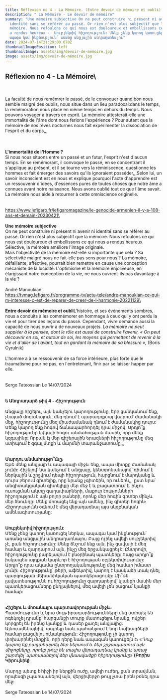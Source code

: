 ```yaml
---
title: Réflexion no 4 - La Mémoire. (Entre devoir de mémoire et oubli)
description: " La Mémoire - Le devoir de mémoire"
summary: "Une mémoire subjective On ne peut construire ni présent ni avenir ni
  identité sans se référer au passé. Or rien n'est plus subjectif que la
  mémoire. Nous refoulons ce qui nous est douloureux et embellissons ce qui nous
  a rendus heureux -  Սուբյեկտիվ հիշողություն: Մենք չենք կարող կառուցել ներկա,
  ապագա կամ ինքնություն՝ առանց անցյալին անդրադառնալու"
date: 2024-07-14T21:29:00.678Z
thumbnailImagePosition: left
thumbnailImage: assets/img/devoir-de-mémoire.jpg
image: assets/img/devoir-de-mémoire.jpg
---
```

## **Réflexion no 4 - La Mémoire**\
\
\
La faculté de nous remémrer le passé, de le convoquer quand bon nous semble malgré des oublis, nous situe dans un lieu paradoxal:dans le temps, la remémoration nous place en même temps en dehors du temps. Nous pouvons voyager à travers en esprit. La mémoire attesterait-elle une immortalité de l'âme dont nous ferions l'expérience ? Pour autant que la mémoire de nos rêves nocturnes nous fait expérimenter la dissociation de l'esprit et du corps,,,\
\
\
\
**L'immortalité de l'Homme ?**\
Si nous nous situons entre un passé et un futur, l'esprit n'est d'aucun temps. En se remémorant, il convoque le passé, en se concentrant il s'applique au présent, et il se tourne vers la réminiscence, questionne les hommes et fait émerger des savoirs qu'ils ignoraient posséder,,,Selon lui, un savoir inconscient est en nous et explique pourquoi l'acte d'apprendre est un ressouvenir d'idées, d'essences pures de toutes choses que notre âme a connues avant notre naissance. Nous avons oublié tout ce que l'âme savait. La mémoire nous aide à retourner à cette omniscience originelle.\
\
\
https://www.lefigaro.fr/lefigaromagazine/le-genocide-armenien-il-y-a-108-ans-et-demain-20230421\
\
\
**Une mémoire subjective**\
On ne peut construire ni présent ni avenir ni identité sans se référer au passé. Or rien n'est plus subjectif que la mémoire. Nous refoulons ce qui nous est douloureux et embellissons ce qui nous a rendus heureux. Sélective, la mémoire améliore l'image originale.\
Mais l'objectivité de la mémoire est-elle si importante que cela ? Sa sélectivité malgré nous ne fait-elle pas sens pour nous ? La mémoire, défaillante, affective, pourrait bien remettre en cause une conception mécaniste de la lucidité. L'optimisme et la mémoire enjoliveuse, en élargissant notre conception de la vie, ne nous ouvrent-ils pas davantage à la vie ?\
\
André Manoukian\
https://tvmag.lefigaro.fr/programme-tv/actu-tele/andre-manoukian-ce-qui-m-interesse-c-est-de-reparer-de-creer-de-l-harmonie-20221129\
\
\
**Entre devoir de mémoire et oubli**L'histoire, et ses événements sombres, nous a conduits à les commémorer en hommage à ceux qui y ont perdu la vie et pour tirer des leçons du passé. Cependant, vivre demande aussi la capacité de nous ouvrir à de nouveaux projets. *La mémoire ne peut suppléer à la pensée, dont le rôle est aussi de construire l'avenir. « On peut découvrir en soi, et autour de soi, les moyens qui permettent de revenir à la vie et d'aller de l'avant, tout en gardant la mémoire de sa blessure »,* (Boris Cyrulnik)\
\
L'homme a à se ressouvenir de sa force intérieure, plus forte que le traumatisme pour ne pas, en l'entretenant, finir par se laisser happer par elle.\
\
\
Serge Tateossian Le 14/07/2024\
\
\
**ե Անդրադարձ թիվ 4 - Հիշողություն**\
\
Անցյալը հիշելու, այն կանչելու կարողությունը, երբ ցանկանում ենք, չնայած մոռանալուն, մեզ դնում է պարադոքսալ վայրում՝ ժամանակի մեջ, հիշողությունը մեզ միաժամանակ դնում է ժամանակից դուրս: Մենք կարող ենք հոգով ճանապարհորդել դրա միջով: Արդյո՞ք հիշողությունը կվկայի հոգու անմահության մասին, որը մենք կզգայինք: Որքան էլ մեր գիշերային երազների հիշողությունը մեզ ստիպում է զգալ մտքի և մարմնի տարանջատումը,,,\
\
\
**Մարդու անմահությո՞ւնը։**\
Եթե ​​մենք անցյալի և ապագայի միջև ենք, ապա միտքը ժամանակ չունի: Հիշելով՝ նա կանչում է անցյալը, կենտրոնանալով՝ դիմում է ներկային և շրջվում դեպի հիշողություն, հարցնում է մարդկանց և դուրս բերում գիտելիք, որը նրանք չգիտեին, որ ունեին,,, ըստ նրա՝ անգիտակցական գիտելիքը մեր մեջ է և բացատրում է. ինչու ուսուցման ակտը գաղափարների, մաքուր էությունների հիշողություն է այն բոլոր բաների, որոնք մեր հոգին գիտեր մինչև մեր ծնունդը: Մենք մոռացել ենք այն ամենը, ինչ գիտեր հոգին։ Հիշողությունն օգնում է մեզ վերադառնալ այս սկզբնական ամենագիտությանը:\
\
**\
Սուբյեկտիվ հիշողություն:**\
Մենք չենք կարող կառուցել ներկա, ապագա կամ ինքնություն՝ առանց անցյալին անդրադառնալու: Բայց ոչինչ ավելի սուբյեկտիվ չէ, քան հիշողությունը: Մենք ճնշում ենք այն, ինչ ցավալի է մեզ համար և զարդարում այն, ինչը մեզ երջանկացրել է: Ընտրովի, հիշողությունը բարելավում է բնօրինակ պատկերը: Բայց արդյո՞ք իսկապես այդքան կարևոր է հիշողության օբյեկտիվությունը: Արդյո՞ք դրա ակամա ընտրողականությունը մեզ համար իմաստ չունի: Հիշողությունը՝ թերի, աֆեկտիվ, կարող է կասկածի տակ դնել պարզության մեխանիկական պատկերացումը: Մի՞թե լավատեսությունն ու հիշողությունը զարդարելով՝ կյանքի մասին մեր պատկերացումները ընդլայնելով, մեզ ավելի չեն բացում կյանքի համար:\
\
\
**Հիշելու և մոռանալու պարտավորության միջև:**\
Պատմությունը և նրա մութ իրադարձությունները մեզ ստիպել են ոգեկոչել դրանք՝ հարգանքի տուրք մատուցելու նրանց, ովքեր կորցրել են իրենց կյանքը և դասեր քաղել անցյալից: Այնուամենայնիվ, ապրելը նաև պահանջում է նոր նախագծերի համար բացվելու ունակություն: Հիշողությունը չի կարող փոխարինել մտքին, որի դերը նաև ապագան կառուցելն է։ *«Դուք կարող եք բացահայտել ձեր ներսում և ձեր շրջապատում այն ​​միջոցները, որոնք թույլ են տալիս վերադառնալ կյանք և առաջ շարժվել՝ պահպանելով ձեր վնասվածքի հիշողությունը»* **(Բորիս Կիրուլնիկ)**\
\
Մարդը պետք է հիշի իր ներքին ուժը, ավելի ուժեղ, քան տրավման, որպեսզի չպահպանելով այն, վերջիվերջո թույլ չտա իրեն բռնել դրա մեջ:\
\
Serge Tateossian Le 14/07/2024